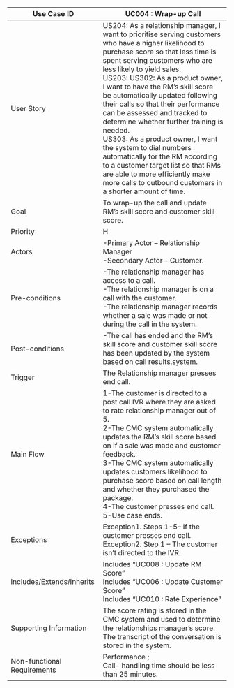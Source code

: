 | Use Case ID                 	| UC004 : Wrap-up Call                                                                                                                                                                                                                                                                                                                                                                                                                   	|
|-----------------------------	|-------------------------------------------------------------------------------------------------------------------------------------------------------------------------------------------------------------------------------------------------------------------------------------------------------------------------------------------------------------------------------------------------------------------------------------------------------------------------	|
| User Story                  	|US204: As a relationship manager, I want to prioritise serving customers who have a higher likelihood to purchase score  so that less time is spent serving customers who are less likely to yield sales. <br>US203: US302: As a product owner, I want to have the  RM’s skill score be  automatically updated following their calls so that their performance can be assessed and tracked to determine whether  further training is needed. <br>US303: As a product owner, I want the system to dial numbers automatically for the RM according to a customer target list so that RMs are able to more efficiently make more calls to outbound customers in a shorter amount of time.	|
| Goal                        	| To wrap-up the call and update RM’s skill score and customer skill score.                                                                                                                                                                                                                                                                                                                                         	|
| Priority                    	| H                                                                                                                                                                                                                                                                                                                                                                                                                                                                       	|
| Actors                      	| -Primary Actor – Relationship Manager <br>-Secondary Actor –  Customer.  |
| Pre-conditions              	| -The relationship manager has access to a call.<br>-The relationship manager is on a call with the customer.<br>-The relationship manager records whether a sale was made or not during the call in the system.                                                                                                                                                                                                                                                                                                                                                                                 	|
| Post-conditions             	| -The call has ended and the RM’s skill score and customer skill score has been updated by the system based on call results.system.                                                                                                                                                                                                                               	|
| Trigger                     	| The Relationship manager presses end call.                                                                                                                                                                                                                                                                                                                	|
| Main Flow                   	| 1-The customer is directed to a post call IVR where they are asked to rate relationship manager out of 5.<br>2-The CMC system automatically updates the RM’s skill score based on if a sale was made and customer feedback.<br>3-The CMC system automatically updates customers likelihood to purchase score based on call length and whether they purchased the package. <br>4-The customer presses end call. <br>5-Use case ends.               	
| Exceptions                  	| Exception1. Steps 1-5– If the customer presses end call.<br>Exception2. Step 1 – The customer isn’t directed to the IVR.                                                                                                                                                                                                                                                                                                                                                    	|
| Includes/Extends/Inherits   	| Includes “UC008 : Update RM Score” <br> Includes “UC006 : Update Customer Score” <br> Includes  “UC010 : Rate        Experience”                                                                                                                                                                                                                                                                                                                                                                                                                                                                     	|
| Supporting Information      	| The score rating is stored in the CMC system and used to determine the relationships manager’s score. <br> The transcript of the conversation is stored in the system.                                                                                                                                                                                                                      	|
| Non-functional Requirements 	|Performance ; <br>Call- handling time should be less than 25 minutes.     
